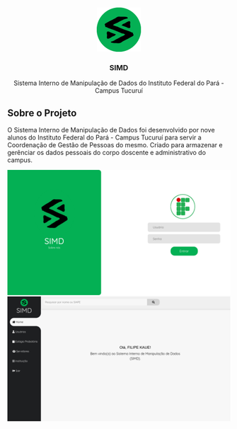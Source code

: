 <!-- PROJECT LOGO -->
<br />
<p align="center">
  <a href="https://github.com/FilipeTorresBR/simdmvc">
    <img src="assets/img/simd.png" alt="Logo" width="100" height="100">
  </a>

  <h3 align="center">SIMD</h3>

  <p align="center">
     Sistema Interno de Manipulação de Dados do Instituto Federal do Pará - Campus Tucuruí 
    </p>
</p>


<!-- SOBRE O PROJETO -->
## Sobre o Projeto
O Sistema Interno de Manipulação de Dados foi desenvolvido por nove alunos do Instituto Federal do Pará - Campus Tucuruí para servir a Coordenação de Gestão de Pessoas do mesmo. Criado para armazenar e gerênciar os dados pessoais do corpo doscente e administrativo do campus.

  <a href="https://github.com/FilipeTorresBR/simdmvc">
    <img src="assets/img/loginpage.png" alt="Pagina de Login">
    <img src="assets/img/homepage.png" alt="Pagina Inicial">
  </a>
